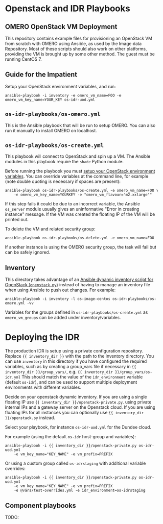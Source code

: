 Openstack and IDR Playbooks
===========================


OMERO OpenStack VM Deployment
-----------------------------

This repository contains example files for provisioning an OpenStack VM from scratch with OMERO using Ansible, as used by the Image data Repository.
Most of these scripts should also work on other platforms, providing the VM is brought up by some other method.
The guest must be running CentOS 7.


Guide for the Impatient
-----------------------

Setup your OpenStack environment variables, and run:

    ansible-playbook -i inventory -e omero_vm_name=FOO -e omero_vm_key_name=YOUR_KEY os-idr-uod.yml


`os-idr-playbooks/os-omero.yml`
-------------------------------

This is the Ansible playbook that will be run to setup OMERO.
You can also run it manually to install OMERO on localhost.


`os-idr-playbooks/os-create.yml`
--------------------------------

This playbook will connect to OpenStack and spin up a VM.
The Ansible modules in this playbook require the `shade` Python module.

Before running the playbook you must [setup your OpenStack environment variables](http://docs.openstack.org/user-guide/common/cli_set_environment_variables_using_openstack_rc.html).
You can override variables at the command line, for example (note double quoting is necessary if spaces are present):

    ansible-playbook os-idr-playbooks/os-create.yml -e omero_vm_name=FOO \
        -e omero_vm_key_name=YOURKEY -e "omero_vm_flavour='m2.xxlarge'"

If this step fails it could be due to an incorrect variable, the Ansible `os_server` module usually gives an uninformative "Error in creating instance" message.
If the VM was created the floating IP of the VM will be printed out.

To delete the VM and related security group:

    ansible-playbook os-idr-playbooks/os-delete.yml -e omero_vm_name=FOO

If another instance is using the OMERO security group, the task will fail but can be safely ignored.


Inventory
---------

This directory takes advantage of an
[Ansible dynamic inventory script for OpenStack (`openstack.py`)](http://docs.ansible.com/ansible/intro_dynamic_inventory.html#example-openstack-external-inventory-script)
instead of having to manage an inventory file when using Ansible to push out changes.
For example:

    ansible-playbook -i inventory -l os-image-centos os-idr-playbooks/os-omero.yml -vv

Variables for the groups defined in `os-idr-playbooks/os-create.yml` as `omero_vm_groups` can be added under inventory/variables.


Deploying the IDR
=================


The production IDR is setup using a private configuration repository.
Replace `{{ inventory_dir }}` with the path to the inventory directory.
You can use `inventory` in this directory if you have configured the required variables, such as by creating a group_vars file if necessary in `{{ inventory_dir }}/group_vars/`, e.g. `{{ inventory_dir }}/group_vars/os-idr.yml`
This should match the value of the `idr_environment` variable (default `os-idr`), and can be used to support multiple deployment environments with different variables.

Decide on your openstack dynamic inventory.
If you are using a single floating IP use `{{ inventory_dir }}/openstack-private.py`.
using private internal IPs and a gateway server on the Openstack cloud.
If you are using floating IPs for all instances you can optionally use `{{ inventory_dir }}/openstack.py` instead.

Select your playbook, for instance `os-idr-uod.yml` for the Dundee cloud.

For example (using the default `os-idr` host-group and variables):

    ansible-playbook -i {{ inventory_dir }}/openstack-private.py os-idr-uod.yml
        -e vm_key_name="KEY_NAME" -e vm_prefix=PREFIX

Or using a custom group called `os-idrstaging` with additional variable overrides:

    ansible-playbook -i {{ inventory_dir }}/openstack-private.py os-idr-uod.yml
        -e vm_key_name="KEY_NAME" -e vm_prefix=PREFIX
        -e @vars/test-overrides.yml -e idr_environment=os-idrstaging


Component playbooks
-------------------

TODO:

